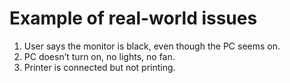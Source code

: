 # Example of real-world issues
1. User says the monitor is black, even though the PC seems on.
2. PC doesn’t turn on, no lights, no fan.
3. Printer is connected but not printing.
